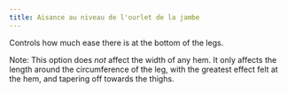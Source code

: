 ```yaml
---
title: Aisance au niveau de l'ourlet de la jambe
---
```


Controls how much ease there is at the bottom of the legs.

Note: This option does _not_ affect the width of any hem. It only affects the length around the circumference of the leg, with the greatest effect felt at the hem, and tapering off towards the thighs.
